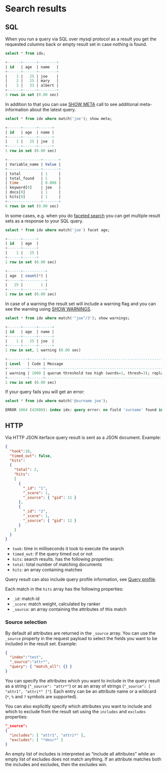 # Search results

## SQL

<!-- example sql1 -->
When you run a query via SQL over mysql protocol as a result you get the requested columns back or empty result set in case nothing is found.  

<!-- request SQL -->
```sql
select * from idx;
```

<!-- response SQL -->
```sql
+------+------+--------+
| id   | age  | name   |
+------+------+--------+
|    1 |   25 | joe    |
|    2 |   25 | mary   |
|    3 |   33 | albert |
+------+------+--------+
3 rows in set (0.00 sec)
```
<!-- end -->

<!-- example sql2 -->
In addition to that you can use [SHOW META](Profiling_and_monitoring/SHOW_META.md) call to see additional meta-information about the latest query. 

<!-- request SQL -->
```sql
select * from idx where match('joe'); show meta;
```

<!-- response SQL -->
```sql
+------+------+------+
| id   | age  | name |
+------+------+------+
|    1 |   25 | joe  |
+------+------+------+
1 row in set (0.00 sec)

+---------------+-------+
| Variable_name | Value |
+---------------+-------+
| total         | 1     |
| total_found   | 1     |
| time          | 0.000 |
| keyword[0]    | joe   |
| docs[0]       | 1     |
| hits[0]       | 1     |
+---------------+-------+
6 rows in set (0.00 sec)
```
<!-- end -->

<!-- example sql3 -->
In some cases, e.g. when you do [faceted search](Searching/Faceted_search.md) you can get multiple result sets as a response to your SQL query. 

<!-- request SQL -->
```sql
select * from idx where match('joe') facet age;
```

<!-- response SQL -->
```sql
+------+------+
| id   | age  |
+------+------+
|    1 |   25 |
+------+------+
1 row in set (0.00 sec)

+------+----------+
| age  | count(*) |
+------+----------+
|   25 |        1 |
+------+----------+
1 row in set (0.00 sec)
```
<!-- end -->

<!-- example sql4 -->
In case of a warning the result set will include a warning flag and you can see the warning using [SHOW WARNINGS](Profiling_and_monitoring/SHOW_WARNINGS.md).
<!-- request SQL -->
```sql
select * from idx where match('"joe"/3'); show warnings;
```

<!-- response SQL -->
```sql
+------+------+------+
| id   | age  | name |
+------+------+------+
|    1 |   25 | joe  |
+------+------+------+
1 row in set, 1 warning (0.00 sec)

+---------+------+--------------------------------------------------------------------------------------------+
| Level   | Code | Message                                                                                    |
+---------+------+--------------------------------------------------------------------------------------------+
| warning | 1000 | quorum threshold too high (words=1, thresh=3); replacing quorum operator with AND operator |
+---------+------+--------------------------------------------------------------------------------------------+
1 row in set (0.00 sec)
```
<!-- end -->

<!-- example sql5 -->
If your query fails you will get an error:

<!-- request SQL -->
```sql
select * from idx where match('@surname joe');
```

<!-- response SQL -->
```sql
ERROR 1064 (42000): index idx: query error: no field 'surname' found in schema
```

<!-- end -->


## HTTP

Via HTTP JSON iterface query result is sent as a JSON document. Example:

```json
{
  "took":10,
  "timed_out": false,
  "hits":
  {
    "total": 2,
    "hits":
    [
      {
        "_id": "1",
        "_score": 1,
        "_source": { "gid": 11 }
      },
      {
        "_id": "2",
        "_score": 1,
        "_source": { "gid": 12 }
      }
    ]
  }
}
```

* `took`: time in milliseconds it took to execute the search
* `timed_out`: if the query timed out or not
* `hits`: search results. has the following properties:
* `total`: total number of matching documents
* `hits`: an array containing matches

Query result can also include query profile information, see [Query profile](Profiling_and_monitoring/Profiling/Query_profile.md).

Each match in the `hits` array has the following properties:

* `_id`: match id
* `_score`: match weight, calculated by ranker
* `_source`: an array containing the attributes of this match

### Source selection

By default all attributes are returned in the `_source` array. You can use the `_source` property in the request payload to select the fields you want to be included in the result set. Example:

```json
{
  "index":"test",
  "_source":"attr*",
  "query": { "match_all": {} }
}
```

You can specify the attributes which you want to include in the query result as a string (`"_source": "attr*"`) or as an array of strings (`"_source": [ "attr1", "attri*" ]"`). Each entry can be an attribute name or a wildcard (`*`, `%` and `?` symbols are supported).

You can also explicitly specify which attributes you want to include and which to exclude from the result set using the `includes` and `excludes` properties:

```json
"_source":
{
  "includes": [ "attr1", "attri*" ],
  "excludes": [ "*desc*" ]
}
```

An empty list of includes is interpreted as “include all attributes” while an empty list of excludes does not match anything. If an attribute matches both the includes and excludes, then the excludes win.





